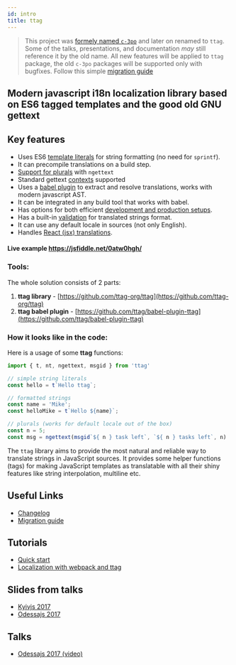```yaml
---
id: intro
title: ttag
---
```



> This project was [formely named `c-3po`](https://github.com/ttag-org/ttag/issues/105) and later on renamed to `ttag`.
> Some of the talks, presentations, and documentation _may_ still reference it by the old name.
> All new features will be applied to `ttag` package, the old `c-3po` packages will be supported only with bugfixes.
> Follow this simple [migration guide](/MIGRATION.html#101)

## Modern javascript i18n localization library based on ES6 tagged templates and the good old GNU gettext

## Key features
* Uses ES6 [template literals](https://developer.mozilla.org/en-US/docs/Web/JavaScript/Reference/Template_literals)
  for string formatting (no need for `sprintf`).
* It can precompile translations on a build step.
* [Support for plurals](reference-ngettext.md) with `ngettext`
* Standard gettext [contexts](reference-contexts.md) supported
* Uses a [babel plugin](https://github.com/ttag/babel-plugin-tag) to extract and resolve translations,
  works with modern javascript AST.
* It can be integrated in any build tool that works with babel.
* Has options for both efficient [development and production setups](localization-with-webpack.md).
* Has a built-in [validation](validation.md) for translated strings format.
* It can use any default locale in sources (not only English).
* Handles [React (jsx) translations](reference-jt-tag.md).

#### Live example https://jsfiddle.net/0atw0hgh/

### Tools:

The whole solution consists of 2 parts:

1. **ttag library** - [https://github.com/ttag-org/ttag](https://github.com/ttag-org/ttag)
2. **ttag babel plugin** - [https://github.com/ttag/babel-plugin-ttag](https://github.com/ttag/babel-plugin-ttag)

### How it looks like in the code:

Here is a usage of some **ttag** functions:

```js
import { t, nt, ngettext, msgid } from 'ttag'

// simple string literals
const hello = t`Hello ttag`;

// formatted strings
const name = 'Mike';
const helloMike = t`Hello ${name}`;

// plurals (works for default locale out of the box)
const n = 5;
const msg = ngettext(msgid`${ n } task left`, `${ n } tasks left`, n)
```

The `ttag` library aims to provide the most natural and reliable way to translate strings in JavaScript sources. It 
provides some helper functions (tags) for making JavaScript templates as translatable with all their shiny 
features like string interpolation, multiline etc.

## Useful Links
* [Changelog](CHANGELOG.md)
* [Migration guide](MIGRATION.md)

## Tutorials
* [Quick start](quick-start.md)
* [Localization with webpack and ttag](localization-with-webpack.md)

## Slides from talks
* [Kyivjs 2017](https://docs.google.com/presentation/d/1oj6ZaXfIfcClROe-4kOMMjnXFExn1gUfF6D30VyznWs/edit?usp=sharing)
* [Odessajs 2017](https://docs.google.com/presentation/d/1XB82-hTLQxP456Bk8UWJb-tZBsHnUHp4lJzmQorxNgs/edit?usp=sharing)

## Talks
* [Odessajs 2017 (video)](https://www.youtube.com/watch?v=9QjzpfA9LH4)
